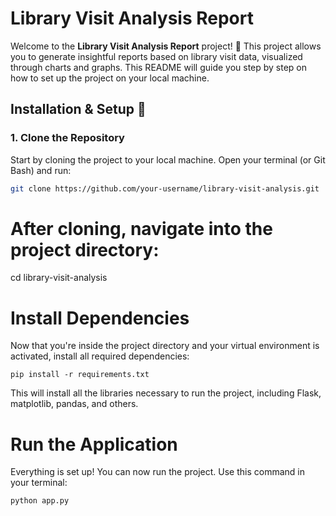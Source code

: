 # Library Visit Analysis Report

Welcome to the **Library Visit Analysis Report** project! 🎉 This project allows you to generate insightful reports based on library visit data, visualized through charts and graphs. This README will guide you step by step on how to set up the project on your local machine.


## Installation & Setup 🚀

### 1. Clone the Repository

Start by cloning the project to your local machine. Open your terminal (or Git Bash) and run:

```bash
git clone https://github.com/your-username/library-visit-analysis.git
```

# After cloning, navigate into the project directory:

cd library-visit-analysis

# Install Dependencies

Now that you're inside the project directory and your virtual environment is activated, install all required dependencies:
```
pip install -r requirements.txt
```
This will install all the libraries necessary to run the project, including Flask, matplotlib, pandas, and others.

# Run the Application

Everything is set up! You can now run the project. Use this command in your terminal:
```
python app.py
```  
